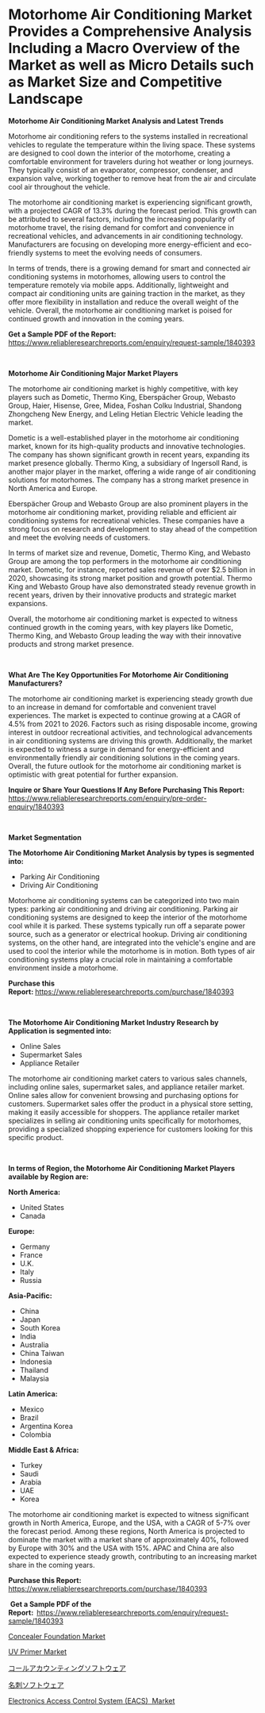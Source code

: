 <p><h1>Motorhome Air Conditioning Market Provides a Comprehensive Analysis Including a Macro Overview of the Market as well as Micro Details such as Market Size and Competitive Landscape</h1></p><p><strong>Motorhome Air Conditioning Market Analysis and Latest Trends</strong></p>
<p><p>Motorhome air conditioning refers to the systems installed in recreational vehicles to regulate the temperature within the living space. These systems are designed to cool down the interior of the motorhome, creating a comfortable environment for travelers during hot weather or long journeys. They typically consist of an evaporator, compressor, condenser, and expansion valve, working together to remove heat from the air and circulate cool air throughout the vehicle.</p><p>The motorhome air conditioning market is experiencing significant growth, with a projected CAGR of 13.3% during the forecast period. This growth can be attributed to several factors, including the increasing popularity of motorhome travel, the rising demand for comfort and convenience in recreational vehicles, and advancements in air conditioning technology. Manufacturers are focusing on developing more energy-efficient and eco-friendly systems to meet the evolving needs of consumers.</p><p>In terms of trends, there is a growing demand for smart and connected air conditioning systems in motorhomes, allowing users to control the temperature remotely via mobile apps. Additionally, lightweight and compact air conditioning units are gaining traction in the market, as they offer more flexibility in installation and reduce the overall weight of the vehicle. Overall, the motorhome air conditioning market is poised for continued growth and innovation in the coming years.</p></p>
<p><strong>Get a Sample PDF of the Report:&nbsp;</strong> <a href="https://www.reliableresearchreports.com/enquiry/request-sample/1840393">https://www.reliableresearchreports.com/enquiry/request-sample/1840393</a></p>
<p>&nbsp;</p>
<p><strong>Motorhome Air Conditioning Major Market Players</strong></p>
<p><p>The motorhome air conditioning market is highly competitive, with key players such as Dometic, Thermo King, Eberspächer Group, Webasto Group, Haier, Hisense, Gree, Midea, Foshan Colku Industrial, Shandong Zhongcheng New Energy, and Leling Hetian Electric Vehicle leading the market. </p><p>Dometic is a well-established player in the motorhome air conditioning market, known for its high-quality products and innovative technologies. The company has shown significant growth in recent years, expanding its market presence globally. Thermo King, a subsidiary of Ingersoll Rand, is another major player in the market, offering a wide range of air conditioning solutions for motorhomes. The company has a strong market presence in North America and Europe.</p><p>Eberspächer Group and Webasto Group are also prominent players in the motorhome air conditioning market, providing reliable and efficient air conditioning systems for recreational vehicles. These companies have a strong focus on research and development to stay ahead of the competition and meet the evolving needs of customers.</p><p>In terms of market size and revenue, Dometic, Thermo King, and Webasto Group are among the top performers in the motorhome air conditioning market. Dometic, for instance, reported sales revenue of over $2.5 billion in 2020, showcasing its strong market position and growth potential. Thermo King and Webasto Group have also demonstrated steady revenue growth in recent years, driven by their innovative products and strategic market expansions.</p><p>Overall, the motorhome air conditioning market is expected to witness continued growth in the coming years, with key players like Dometic, Thermo King, and Webasto Group leading the way with their innovative products and strong market presence.</p></p>
<p>&nbsp;</p>
<p><strong>What Are The Key Opportunities For Motorhome Air Conditioning Manufacturers?</strong></p>
<p><p>The motorhome air conditioning market is experiencing steady growth due to an increase in demand for comfortable and convenient travel experiences. The market is expected to continue growing at a CAGR of 4.5% from 2021 to 2026. Factors such as rising disposable income, growing interest in outdoor recreational activities, and technological advancements in air conditioning systems are driving this growth. Additionally, the market is expected to witness a surge in demand for energy-efficient and environmentally friendly air conditioning solutions in the coming years. Overall, the future outlook for the motorhome air conditioning market is optimistic with great potential for further expansion.</p></p>
<p><strong>Inquire or Share Your Questions If Any Before Purchasing This Report:</strong> <a href="https://www.reliableresearchreports.com/enquiry/pre-order-enquiry/1840393">https://www.reliableresearchreports.com/enquiry/pre-order-enquiry/1840393</a></p>
<p>&nbsp;</p>
<p><strong>Market Segmentation</strong></p>
<p><strong>The Motorhome Air Conditioning Market Analysis by types is segmented into:</strong></p>
<p><ul><li>Parking Air Conditioning</li><li>Driving Air Conditioning</li></ul></p>
<p><p>Motorhome air conditioning systems can be categorized into two main types: parking air conditioning and driving air conditioning. Parking air conditioning systems are designed to keep the interior of the motorhome cool while it is parked. These systems typically run off a separate power source, such as a generator or electrical hookup. Driving air conditioning systems, on the other hand, are integrated into the vehicle's engine and are used to cool the interior while the motorhome is in motion. Both types of air conditioning systems play a crucial role in maintaining a comfortable environment inside a motorhome.</p></p>
<p><strong>Purchase this Report:&nbsp;</strong><a href="https://www.reliableresearchreports.com/purchase/1840393">https://www.reliableresearchreports.com/purchase/1840393</a></p>
<p>&nbsp;</p>
<p><strong>The Motorhome Air Conditioning Market Industry Research by Application is segmented into:</strong></p>
<p><ul><li>Online Sales</li><li>Supermarket Sales</li><li>Appliance Retailer</li></ul></p>
<p><p>The motorhome air conditioning market caters to various sales channels, including online sales, supermarket sales, and appliance retailer market. Online sales allow for convenient browsing and purchasing options for customers. Supermarket sales offer the product in a physical store setting, making it easily accessible for shoppers. The appliance retailer market specializes in selling air conditioning units specifically for motorhomes, providing a specialized shopping experience for customers looking for this specific product.</p></p>
<p>&nbsp;</p>
<p><strong>In terms of Region, the Motorhome Air Conditioning Market Players available by Region are:</strong></p>
<p>
    <p> <strong> North America: </strong>
        <ul>
            <li>United States</li>
            <li>Canada</li>
        </ul>
        </p> 
    <p> <strong> Europe: </strong>
        <ul>
            <li>Germany</li>
            <li>France</li>
            <li>U.K.</li>
            <li>Italy</li>
            <li>Russia</li>
        </ul>
        </p> 
    <p> <strong> Asia-Pacific: </strong>
        <ul>
            <li>China</li>
            <li>Japan</li>
            <li>South Korea</li>
            <li>India</li>
            <li>Australia</li>
            <li>China Taiwan</li>
            <li>Indonesia</li>
            <li>Thailand</li>
            <li>Malaysia</li>
        </ul>
        </p> 
    <p> <strong> Latin America: </strong>
        <ul>
            <li>Mexico</li>
            <li>Brazil</li>
            <li>Argentina Korea</li>
            <li>Colombia</li>
        </ul>
        </p> 
    <p> <strong> Middle East & Africa: </strong>
        <ul>
            <li>Turkey</li>
            <li>Saudi</li>
            <li>Arabia</li>
            <li>UAE</li>
            <li>Korea</li>
        </ul>
    </p>
    </p>
<p><p>The motorhome air conditioning market is expected to witness significant growth in North America, Europe, and the USA, with a CAGR of 5-7% over the forecast period. Among these regions, North America is projected to dominate the market with a market share of approximately 40%, followed by Europe with 30% and the USA with 15%. APAC and China are also expected to experience steady growth, contributing to an increasing market share in the coming years.</p></p>
<p><strong>Purchase this Report: </strong><a href="https://www.reliableresearchreports.com/purchase/1840393">https://www.reliableresearchreports.com/purchase/1840393</a></p>
<p>&nbsp;<strong>Get a Sample PDF of the Report:&nbsp;&nbsp;</strong><a href="https://www.reliableresearchreports.com/enquiry/request-sample/1840393">https://www.reliableresearchreports.com/enquiry/request-sample/1840393</a></p>
<p><strong></strong></p>
<p><p><a href="https://github.com/ruddyyedelwadw/Market-Research-Report-List-1/blob/main/concealer-foundation-market.md">Concealer Foundation Market</a></p><p><a href="https://github.com/jaidynmorantestelletmjzya/Market-Research-Report-List-2/blob/main/uv-primer-market.md">UV Primer Market</a></p><p><a href="https://github.com/moulafa/Market-Research-Report-List-1/blob/main/39202766129.md">コールアカウンティングソフトウェア</a></p><p><a href="https://github.com/nxboeu02965442/Market-Research-Report-List-1/blob/main/35208606128.md">名刺ソフトウェア</a></p><p><a href="https://issuu.com/reportprime-2/docs/electronics-access-control-system-eacs-market-size">Electronics Access Control System (EACS)  Market</a></p></p>